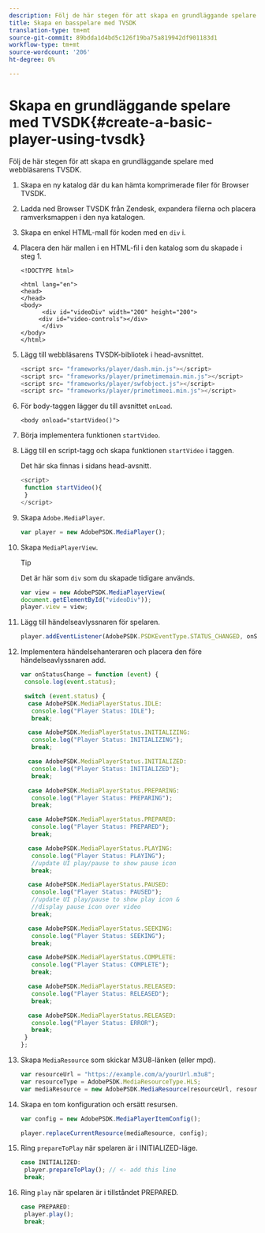 ```yaml
---
description: Följ de här stegen för att skapa en grundläggande spelare med webbläsarens TVSDK.
title: Skapa en basspelare med TVSDK
translation-type: tm+mt
source-git-commit: 89bdda1d4bd5c126f19ba75a819942df901183d1
workflow-type: tm+mt
source-wordcount: '206'
ht-degree: 0%

---
```



# Skapa en grundläggande spelare med TVSDK{#create-a-basic-player-using-tvsdk}

Följ de här stegen för att skapa en grundläggande spelare med webbläsarens TVSDK.

1. Skapa en ny katalog där du kan hämta komprimerade filer för Browser TVSDK.
1. Ladda ned Browser TVSDK från Zendesk, expandera filerna och placera ramverksmappen i den nya katalogen.
1. Skapa en enkel HTML-mall för koden med en `div` i.
1. Placera den här mallen i en HTML-fil i den katalog som du skapade i steg 1.

   ```
   <!DOCTYPE html> 
   
   <html lang="en"> 
   <head> 
   </head> 
   <body> 
         <div id="videoDiv" width="200" height="200"> 
        <div id="video-controls"></div> 
         </div> 
   </body> 
   </html>
   ```

1. Lägg till webbläsarens TVSDK-bibliotek i head-avsnittet.

   ```js
   <script src= "frameworks/player/dash.min.js"></script> 
   <script src= "frameworks/player/primetimemain.min.js"></script> 
   <script src= "frameworks/player/swfobject.js"></script> 
   <script src= "frameworks/player/primetimeei.min.js"></script>
   ```

1. För body-taggen lägger du till avsnittet `onLoad`.

   ```
   <body onload="startVideo()">
   ```

1. Börja implementera funktionen `startVideo`.
1. Lägg till en script-tagg och skapa funktionen `startVideo` i taggen.

   Det här ska finnas i sidans head-avsnitt.

   ```js
   <script> 
    function startVideo(){ 
    } 
   </script>
   ```

1. Skapa `Adobe.MediaPlayer`.

   ```js
   var player = new AdobePSDK.MediaPlayer();
   ```

1. Skapa `MediaPlayerView`.

   >[!TIP]
   >
   >Det är här som `div` som du skapade tidigare används.

   ```js
   var view = new AdobePSDK.MediaPlayerView( 
   document.getElementById("videoDiv")); 
   player.view = view;
   ```

1. Lägg till händelseavlyssnaren för spelaren.

   ```js
   player.addEventListener(AdobePSDK.PSDKEventType.STATUS_CHANGED, onStatusChange);
   ```

1. Implementera händelsehanteraren och placera den före händelseavlyssnaren add.

   ```js
   var onStatusChange = function (event) { 
    console.log(event.status); 
   
    switch (event.status) { 
     case AdobePSDK.MediaPlayerStatus.IDLE: 
      console.log("Player Status: IDLE"); 
      break; 
   
     case AdobePSDK.MediaPlayerStatus.INITIALIZING: 
      console.log("Player Status: INITIALIZING"); 
      break; 
   
     case AdobePSDK.MediaPlayerStatus.INITIALIZED: 
      console.log("Player Status: INITIALIZED"); 
      break; 
   
     case AdobePSDK.MediaPlayerStatus.PREPARING: 
      console.log("Player Status: PREPARING"); 
      break; 
   
     case AdobePSDK.MediaPlayerStatus.PREPARED: 
      console.log("Player Status: PREPARED"); 
      break; 
   
     case AdobePSDK.MediaPlayerStatus.PLAYING: 
      console.log("Player Status: PLAYING"); 
      //update UI play/pause to show pause icon 
      break; 
   
     case AdobePSDK.MediaPlayerStatus.PAUSED: 
      console.log("Player Status: PAUSED"); 
      //update UI play/pause to show play icon & 
      //display pause icon over video 
      break; 
   
     case AdobePSDK.MediaPlayerStatus.SEEKING: 
      console.log("Player Status: SEEKING"); 
      break; 
   
     case AdobePSDK.MediaPlayerStatus.COMPLETE: 
      console.log("Player Status: COMPLETE"); 
      break; 
   
     case AdobePSDK.MediaPlayerStatus.RELEASED: 
      console.log("Player Status: RELEASED"); 
      break; 
   
     case AdobePSDK.MediaPlayerStatus.RELEASED: 
      console.log("Player Status: ERROR"); 
      break; 
    } 
   }; 
   ```

1. Skapa `MediaResource` som skickar M3U8-länken (eller mpd).

   ```js
   var resourceUrl = "https://example.com/a/yourUrl.m3u8"; 
   var resourceType = AdobePSDK.MediaResourceType.HLS; 
   var mediaResource = new AdobePSDK.MediaResource(resourceUrl, resourceType, null, false);
   ```

1. Skapa en tom konfiguration och ersätt resursen.

   ```js
   var config = new AdobePSDK.MediaPlayerItemConfig(); 
   
   player.replaceCurrentResource(mediaResource, config);
   ```

1. Ring `prepareToPlay` när spelaren är i INITIALIZED-läge.

   ```js
   case INITIALIZED: 
    player.prepareToPlay(); // <- add this line 
    break;
   ```

1. Ring `play` när spelaren är i tillståndet PREPARED.

   ```js
   case PREPARED: 
    player.play(); 
    break;
   ```


